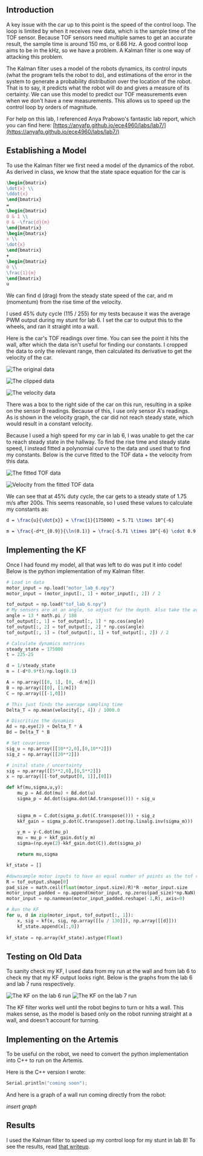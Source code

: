 ## Introduction

A key issue with the car up to this point is the speed of the control loop. The loop is limited by when it receives new data, which is the sample time of the TOF sensor. Because TOF sensors need multiple sames to get an accurate result, the sample time is around 150 ms, or 6.66 Hz. A good control loop aims to be in the kHz, so we have a problem. A Kalman filter is one way of attacking this problem.

The Kalman filter uses a model of the robots dynamics, its control inputs (what the program tells the robot to do), and estimations of the error in the system to generate a probability distribution over the location of the robot. That is to say, it predicts what the robot will do and gives a measure of its certainty. We can use this model to predict our TOF measurements even when we don't have a new measurements. This allows us to speed up the control loop by orders of magnitude.

For help on this lab, I referenced Anya Prabowo's fantastic lab report, which you can find here: [https://anyafp.github.io/ece4960/labs/lab7/](https://anyafp.github.io/ece4960/labs/lab7/)

## Establishing a Model

To use the Kalman filter we first need a model of the dynamics of the robot. As derived in class, we know that the state space equation for the car is

```latex
\begin{bmatrix}
\dot{x} \\
\ddot{x}
\end{bmatrix}
=
\begin{bmatrix}
0 & 1 \\
0 & -\frac{d}{m} 
\end{bmatrix}
\begin{bmatrix}
x \\
\dot{x}
\end{bmatrix}
+
\begin{bmatrix}
0 \\
\frac{1}{m}
\end{bmatrix}
u
```

We can find d (drag) from the steady state speed of the car, and m (momentum) from the rise time of the velocity.

I used 45% duty cycle (115 / 255) for my tests because it was the average PWM output during my stunt for lab 6. I set the car to output this to the wheels, and ran it straight into a wall.

Here is the car's TOF readings over time. You can see the point it hits the wall, after which the data isn't useful for finding our constants. I cropped the data to only the relevant range, then calculated its derivative to get the velocity of the car.

![The original data](./assets/orig_data.png)

![The clipped data](./assets/clipped_tof_data.png)

![The velocity data](./assets/clipped_tof_average_data.png)

There was a box to the right side of the car on this run, resulting in a spike on the sensor B readings. Because of this, I use only sensor A's readings. As is shown in the velocity graph, the car did not reach steady state, which would result in a constant velocity.

Because I used a high speed for my car in lab 6, I was unable to get the car to reach steady state in the hallway. To find the rise time and steady state speed, I instead fitted a polynomial curve to the data and used that to find my constants. Below is the curve fitted to the TOF data + the velocity from this data.

![The fitted TOF data](./assets/tof_fitted.png)

![Velocity from the fitted TOF data](./assets/velocity_fitted.png)

We can see that at 45% duty cycle, the car gets to a steady state of 1.75 m/s after 200s. This seems reasonable, so I used these values to calculate my constants as:

```latex
d = \frac{u}{\dot{x}} = \frac{1}{175000} = 5.71 \times 10^{-6}
```
```latex
m = \frac{-d*t_{0.9}}{\ln(0.1)} = \frac{-5.71 \times 10^{-6} \cdot 0.9 \cdot 200}{\ln(0.1)}
```

## Implementing the KF

Once I had found my model, all that was left to do was put it into code! Below is the python implementation of my Kalman filter.

```python
# Load in data
motor_input = np.load("motor_lab_6.npy")
motor_input = (motor_input[:, 1] + motor_input[:, 2]) / 2

tof_output = np.load("tof_lab_6.npy")
# My sensors are at an angle, so adjust for the depth. Also take the average
angle = 13 * math.pi / 180
tof_output[:, 1] = tof_output[:, 1] * np.cos(angle)
tof_output[:, 2] = tof_output[:, 2] * np.cos(angle)
tof_output[:, 1] = (tof_output[:, 1] + tof_output[:, 2]) / 2

# Calculate dynamics matrices
steady_state = 175000
t = 225-25

d = 1/steady_state
m = (-d*0.9*t)/np.log(0.1)

A = np.array([[0, 1], [0, -d/m]])
B = np.array([[0], [1/m]])
C = np.array([[-1,0]])

# This just finds the average sampling time
Delta_T = np.mean(velocity[:, 4]) / 1000.0

# Discritize the dynamics
Ad = np.eye(2) + Delta_T * A
Bd = Delta_T * B

# Set covarience
sig_u = np.array([[10**2,0],[0,10**2]])
sig_z = np.array([[20**2]])

# inital state / uncertainty
sig = np.array([[5**2,0],[0,5**2]])
x = np.array([[-tof_output[0, 1]],[0]])

def kf(mu,sigma,u,y):
    mu_p = Ad.dot(mu) + Bd.dot(u) 
    sigma_p = Ad.dot(sigma.dot(Ad.transpose())) + sig_u
    
    
    sigma_m = C.dot(sigma_p.dot(C.transpose())) + sig_z
    kkf_gain = sigma_p.dot(C.transpose().dot(np.linalg.inv(sigma_m)))

    y_m = y-C.dot(mu_p)
    mu = mu_p + kkf_gain.dot(y_m)    
    sigma=(np.eye(2)-kkf_gain.dot(C)).dot(sigma_p)

    return mu,sigma

kf_state = []

#downsample motor inputs to have an equal number of points as the tof readings
R = tof_output.shape[0]
pad_size = math.ceil(float(motor_input.size)/R)*R -motor_input.size
motor_input_padded = np.append(motor_input, np.zeros(pad_size)*np.NaN)
motor_input = np.nanmean(motor_input_padded.reshape(-1,R), axis=0)

# Run the KF
for u, d in zip(motor_input, tof_output[:, 1]):
    x, sig = kf(x, sig, np.array([[u / 130]]), np.array([[d]]))
    kf_state.append(x[:,0])
    
kf_state = np.array(kf_state).astype(float)
```

## Testing on Old Data

To sanity check my KF, I used data from my run at the wall and from lab 6 to check my that my KF output looks right. Below is the graphs from the lab 6 and lab 7 runs respectively.

![The KF on the lab 6 run](./assets/kf_drift.png)
![The KF on the lab 7 run](./assets/kf_wall_run.png)

The KF filter works well until the robot begins to turn or hits a wall. This makes sense, as the model is based only on the robot running straight at a wall, and doesn't account for turning.

## Implementing on the Artemis

To be useful on the robot, we need to convert the python implementation into C++ to run on the Artemis.

Here is the C++ version I wrote:

```cpp
Serial.println("coming soon");
```

And here is a graph of a wall run coming directly from the robot:

*insert graph*

## Results

I used the Kalman filter to speed up my control loop for my stunt in lab 8! To see the results, read [that writeup](../lab_8).